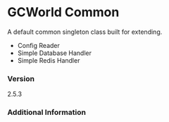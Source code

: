 # GCWorld Common

A default common singleton class built for extending.

  - Config Reader
  - Simple Database Handler
  - Simple Redis Handler

### Version
2.5.3

### Additional Information
